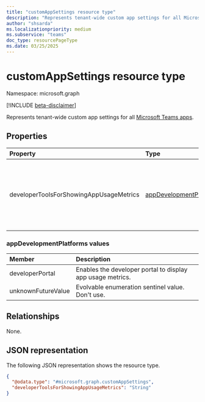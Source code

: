 ```yaml
---
title: "customAppSettings resource type"
description: "Represents tenant-wide custom app settings for all Microsoft Teams apps."
author: "shsarda"
ms.localizationpriority: medium
ms.subservice: "teams"
doc_type: resourcePageType
ms.date: 03/25/2025
---
```


# customAppSettings resource type

Namespace: microsoft.graph

[!INCLUDE [beta-disclaimer](../../includes/beta-disclaimer.md)]

Represents tenant-wide custom app settings for all [Microsoft Teams apps](teamsapp.md).

## Properties
|Property|Type|Description|
|:---|:---|:---|
|developerToolsForShowingAppUsageMetrics|[appDevelopmentPlatforms](../resources/customappsettings.md#appdevelopmentplatforms-values)|A comma-separated list of developer tools that are allowed to display app usage metrics. The possible values are: `developerPortal`, `unknownFutureValue`.|

### appDevelopmentPlatforms values

| Member             | Description                                                |
|:-------------------|:-----------------------------------------------------------|
| developerPortal    | Enables the developer portal to display app usage metrics. |
| unknownFutureValue | Evolvable enumeration sentinel value. Don't use.           |

## Relationships
None.

## JSON representation
The following JSON representation shows the resource type.
<!-- {
  "blockType": "resource",
  "@odata.type": "microsoft.graph.customAppSettings"
}
-->
``` json
{
  "@odata.type": "#microsoft.graph.customAppSettings",
  "developerToolsForShowingAppUsageMetrics": "String"
}
```
